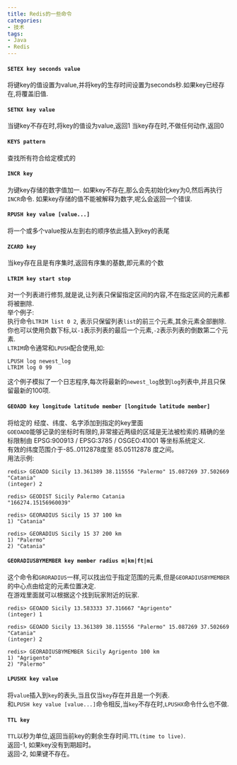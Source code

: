 ```yaml
---
title: Redis的一些命令
categories:
- 技术
tags:
- Java
- Redis
---
```



#### `SETEX key seconds value`
将键key的值设置为value,并将key的生存时间设置为seconds秒.如果key已经存在,将覆盖旧值.

#### `SETNX key value`
当键key不存在时,将key的值设为value,返回1
当key存在时,不做任何动作,返回0

#### `KEYS pattern`
查找所有符合给定模式的

#### `INCR key`
为键key存储的数字值加一.
如果key不存在,那么会先初始化key为0,然后再执行`INCR`命令.
如果key存储的值不能被解释为数字,呢么会返回一个错误.

#### `RPUSH key value [value...]`
将一个或多个value按从左到右的顺序依此插入到key的表尾

#### `ZCARD key`
当key存在且是有序集时,返回有序集的基数,即元素的个数

#### `LTRIM key start stop`
对一个列表进行修剪,就是说,让列表只保留指定区间的内容,不在指定区间的元素都将被删除.</br>
举个例子:</br>
执行命令`LTRIM list 0 2`, 表示只保留列表`list`的前三个元素,其余元素全部删除.</br>
你也可以使用负数下标,以`-1`表示列表的最后一个元素,`-2`表示列表的倒数第二个元素.</br>
`LTRIM`命令通常和`LPUSH`配合使用,如:</br>
```
LPUSH log newest_log
LTRIM log 0 99
```
这个例子模拟了一个日志程序,每次将最新的`newest_log`放到`log`列表中,并且只保留最新的100项.


#### `GEOADD key longitude latitude member [longitude latitude member]`
将给定的 经度、纬度、名字添加到指定的key里面</br>
`GOEOADD`能够记录的坐标时有限的,非常接近两级的区域是无法被检索的.精确的坐标限制由 EPSG:900913 / EPSG:3785 / OSGEO:41001 等坐标系统定义.</br>有效的纬度范围介于-85..0112878度至 85.05112878 度之间。</br>
用法示例:
```
redis> GEOADD Sicily 13.361389 38.115556 "Palermo" 15.087269 37.502669 "Catania"
(integer) 2

redis> GEODIST Sicily Palermo Catania
"166274.15156960039"

redis> GEORADIUS Sicily 15 37 100 km
1) "Catania"

redis> GEORADIUS Sicily 15 37 200 km
1) "Palermo"
2) "Catania"
```

#### `GEORADIUSBYMEMBER key member radius m|km|ft|mi`
这个命令和`GRORADIUS`一样,可以找出位于指定范围的元素,但是`GEORADIUSBYMEMBER`的中心点由给定的元素位置决定.</br>
在游戏里面就可以根据这个找到玩家附近的玩家.
```
redis> GEOADD Sicily 13.583333 37.316667 "Agrigento"
(integer) 1

redis> GEOADD Sicily 13.361389 38.115556 "Palermo" 15.087269 37.502669 "Catania"
(integer) 2

redis> GEORADIUSBYMEMBER Sicily Agrigento 100 km
1) "Agrigento"
2) "Palermo"
```

#### `LPUSHX key value` 
将`value`插入到`key`的表头,当且仅当`key`存在并且是一个列表.<br>
和`LPUSH key value [value...]`命令相反,当`key`不存在时,`LPUSHX`命令什么也不做.

#### `TTL key`
`TTL`以秒为单位,返回当前key的剩余生存时间.`TTL(time to live)`.<br>
返回-1, 如果key没有到期超时。<br>
返回-2, 如果键不存在。
